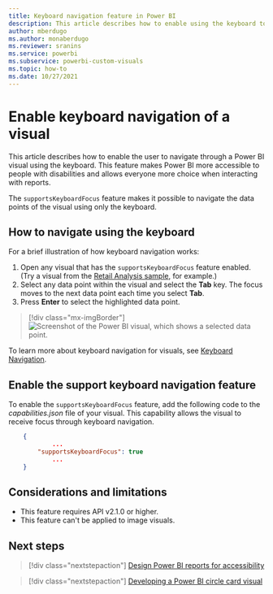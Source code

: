 ```yaml
---
title: Keyboard navigation feature in Power BI
description: This article describes how to enable using the keyboard to navigate visuals in Power BI.
author: mberdugo
ms.author: monaberdugo
ms.reviewer: sranins
ms.service: powerbi
ms.subservice: powerbi-custom-visuals
ms.topic: how-to
ms.date: 10/27/2021
---
```


# Enable keyboard navigation of a visual

This article describes how to enable the user to navigate through a Power BI visual using the keyboard. This feature makes Power BI more accessible to people with disabilities and allows everyone more choice when interacting with reports.

The `supportsKeyboardFocus` feature makes it possible to navigate the data points of the visual using only the keyboard.

## How to navigate using the keyboard

For a brief illustration of how keyboard navigation works:

1. Open any visual that has the `supportsKeyboardFocus` feature enabled. (Try a visual from the [Retail Analysis sample](../../create-reports/sample-retail-analysis.md#get-the-sample), for example.)
2. Select any data point within the visual and select the **Tab** key.
    The focus moves to the next data point each time you select **Tab**.
3. Press **Enter** to select the highlighted data point.

> [!div class="mx-imgBorder"]
> ![Screenshot of the Power BI visual, which shows a selected data point.](./media/supportskeyboardfocus-feature/supports-keyboard-focus-example.png)

To learn more about keyboard navigation for visuals, see [Keyboard Navigation](../../create-reports/desktop-accessibility-consuming-tools.md#keyboard-navigation).

## Enable the support keyboard navigation feature

To enable the `supportsKeyboardFocus` feature, add the following code to the *capabilities.json* file of your visual.
This capability allows the visual to receive focus through keyboard navigation.

```json
    {   
            ...
        "supportsKeyboardFocus": true
            ...
    }
```

## Considerations and limitations

* This feature requires API v2.1.0 or higher.
* This feature can't be applied to image visuals.

## Next steps

> [!div class="nextstepaction"]
> [Design Power BI reports for accessibility](../../create-reports/desktop-accessibility-creating-reports.md)

> [!div class="nextstepaction"]
> [Developing a Power BI circle card visual](develop-circle-card.md)
